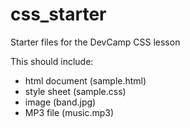 # css_starter
Starter files for the DevCamp CSS lesson

This should include:

* html document (sample.html)
* style sheet (sample.css)
* image (band.jpg)
* MP3 file (music.mp3)

